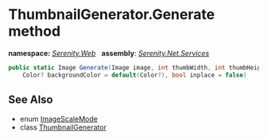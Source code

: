 # ThumbnailGenerator.Generate method
**namespace:** *[Serenity.Web](../../README.md#serenity.web-namespace)*   **assembly**: *[Serenity.Net.Services](../../README.md)*

```csharp
public static Image Generate(Image image, int thumbWidth, int thumbHeight, ImageScaleMode mode, 
    Color? backgroundColor = default(Color?), bool inplace = false)
```

## See Also

* enum [ImageScaleMode](../Serenity.Net.Core/../ImageScaleMode.md)
* class [ThumbnailGenerator](../ThumbnailGenerator.md)